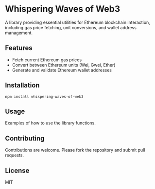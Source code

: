 
# Whispering Waves of Web3

A library providing essential utilities for Ethereum blockchain interaction, including gas price fetching, unit conversions, and wallet address management.

## Features
- Fetch current Ethereum gas prices
- Convert between Ethereum units (Wei, Gwei, Ether)
- Generate and validate Ethereum wallet addresses

## Installation
```
npm install whispering-waves-of-web3
```

## Usage
Examples of how to use the library functions.

## Contributing
Contributions are welcome. Please fork the repository and submit pull requests.

## License
MIT
